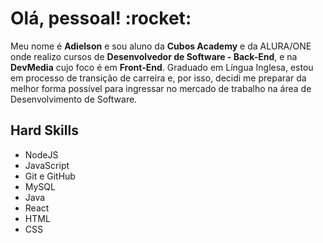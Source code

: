 <h1>Olá, pessoal! :rocket:</h1> 

<p>Meu nome é <b>Adielson</b> e sou aluno da <b>Cubos Academy</b> e da ALURA/ONE onde realizo cursos de <b>Desenvolvedor de Software - Back-End</b>, e na <b>DevMedia</b> cujo foco é em <b>Front-End</b>. Graduado em Língua Inglesa, estou em processo de transição de carreira e, por isso, decidi me preparar da melhor forma possível para ingressar no mercado de trabalho na área de Desenvolvimento de Software.</p>

<h2>Hard Skills</h2>
<ul>
  <li>NodeJS</li>
  <li>JavaScript</li>
  <li>Git e GitHub</li>
  <li>MySQL</li>
  <li>Java</li>
  <li>React</li>
  <li>HTML</li>
  <li>CSS</li>
</ul>
